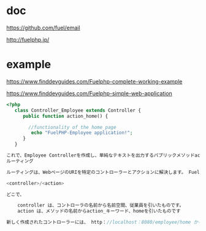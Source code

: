 # doc
https://github.com/fuel/email

http://fuelphp.jp/

# example
https://www.finddevguides.com/Fuelphp-complete-working-example

https://www.finddevguides.com/Fuelphp-simple-web-application
```php
<?php
   class Controller_Employee extends Controller {
      public function action_home() {

        //functionality of the home page
         echo "FuelPHP-Employee application!";
      }
   }

これで、Employee Controllerを作成し、単純なテキストを出力するパブリックメソッドaction_homeを追加しました。
ルーティング

ルーティングは、WebページのURIを特定のコントローラーとアクションに解決します。 FuelPHPアプリケーションのすべてのWebページは、コントローラーを実際に実行する前にルーティングを実行する必要があります。 デフォルトでは、各コントローラーは次のURIパターンを使用して解決できます。

<controller>/<action>

どこで、

    controller は、コントローラの名前から名前空間、従業員を引いたものです。
    action は、メソッドの名前からaction_キーワード、homeを引いたものです

新しく作成されたコントローラーには、 http：//localhost：8080/employee/home からアクセスでき、次の結果が生成されます。 
```
